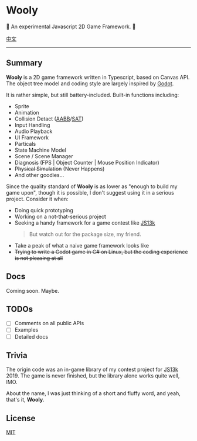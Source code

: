 # Wooly

:construction: An experimental Javascript 2D Game Framework. :construction:

[中文](README_cn.md)

---

## Summary

**Wooly** is a 2D game framework written in Typescript, based on Canvas API. The object tree model and coding style are largely inspired by [Godot][_godot].

It is rather simple, but still battery-included. Built-in functions including:

- Sprite
- Animation
- Collision Detact ([AABB][_aabb]/[SAT][_sat])
- Input Handling
- Audio Playback
- UI Framework
- Particals
- State Machine Model
- Scene / Scene Manager
- Diagnosis (FPS | Object Counter | Mouse Position Indicator)
- ~~Physical Simulation~~ (Never Happens)
- And other goodies...

Since the quality standard of **Wooly** is as lower as "enough to build my game upon", though it is possible, I don't suggest using it in a serious project. Consider it when:

- Doing quick prototyping
- Working on a not-that-serious project
- Seeking a handy framework for a game contest like [JS13k][_js13k]
  > But watch out for the package size, my friend.
- Take a peak of what a naive game framework looks like
- ~~Trying to write a Godot game in C# on Linux, but the coding experience is not pleasing at all~~

## Docs

Coming soon. Maybe.

## TODOs

- [ ] Comments on all public APIs
- [ ] Examples
- [ ] Detailed docs

## Trivia

The origin code was an in-game library of my contest project for [JS13k][_js13k] 2019. The game is never finished, but the library alone works quite well, IMO.

About the name, I was just thinking of a short and fluffy word, and yeah, that's it, **Wooly**.

## License

[MIT](LICENSE)

[_godot]: https://godotengine.org/
[_aabb]: https://en.wikipedia.org/wiki/Minimum_bounding_box#Axis-aligned_minimum_bounding_box
[_sat]: http://www.dyn4j.org/2010/01/sat/
[_js13k]: http://js13kgames.com/
